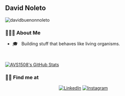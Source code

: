 <h2>David Noleto</h2>

<p align="left"> <img src="https://komarev.com/ghpvc/?username=davidbuenonnoleto" alt="davidbuenonnoleto" /> </p>

<h3> 👨🏻‍💻 About Me </h3>

- 🎓 &nbsp; Building stuff that behaves like living organisms.


<br/>

[![AVS1508's GitHub Stats](https://github-readme-stats.vercel.app/api?username=davidbuenonnoleto&show_icons=true)](https://github.com/davidbuenonnoleto)

<h3> 🤝🏻 Find me at </h3>

<p align="center">
<a href="https://www.linkedin.com/in/david-noleto-9121463b/"><img alt="LinkedIn" src="https://img.shields.io/badge/LinkedIn-davidnoleto-blue?style=flat-square&logo=linkedin"></a>
<a href="https://www.instagram.com/davidbuenonn/"><img alt="Instagram" src="https://img.shields.io/badge/Instagram-davidnoleto-blue?style=flat-square&logo=instagram"></a>
</p>
